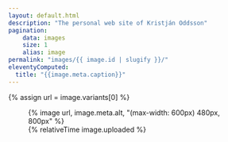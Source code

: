```yaml
---
layout: default.html
description: "The personal web site of Kristján Oddsson"
pagination:
    data: images
    size: 1
    alias: image
permalink: "images/{{ image.id | slugify }}/"
eleventyComputed:
  title: "{{image.meta.caption}}"
---
```


{% assign url = image.variants[0] %}
<figure>
  {% image url, image.meta.alt, "(max-width: 600px) 480px, 800px" %}
  <figcaption>
    {% relativeTime image.uploaded %}
  </figcaption>
</figure>
